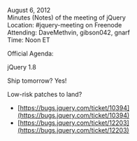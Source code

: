 August 6, 2012  
 Minutes (Notes) of the meeting of jQuery  
 Location: \#jquery-meeting on Freenode  
 Attending: DaveMethvin, gibson042, gnarf  
 Time: Noon ET

Official Agenda:  

jQuery 1.8

Ship tomorrow? Yes!

Low-risk patches to land?

-   [https://bugs.jquery.com/ticket/10394](https://bugs.jquery.com/ticket/10394)
-   [https://bugs.jquery.com/ticket/12203](https://bugs.jquery.com/ticket/12203)

